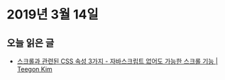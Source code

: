 # 2019년 3월 14일

## 오늘 읽은 글

* [스크롤과 관련된 CSS 속성 3가지 - 자바스크립트 없어도 가능한 스크롤 기능 | Teegon Kim](https://taegon.kim/archives/9807)
